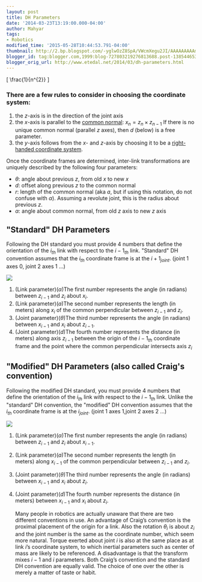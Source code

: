 ```yaml
---
layout: post
title: DH Parameters
date: '2014-03-23T13:19:00.000-04:00'
author: Mahyar
tags:
- Robotics
modified_time: '2015-05-28T10:44:53.791-04:00'
thumbnail: http://2.bp.blogspot.com/-yglwOzZ8SpA/VWcmXegu2JI/AAAAAAAAAm4/2gpN86nXwlA/s72-c/Classic-DHparameters.png
blogger_id: tag:blogger.com,1999:blog-727803219276813688.post-138544653334753054
blogger_orig_url: http://www.etedal.net/2014/03/dh-parameters.html
---
```


\[ \frac{1}{n^{2}} \]
###   There are a few rules to consider in choosing the coordinate system:

1.  the $z$-axis is in the direction of the joint axis
2.  the $x$-axis is parallel to the [common normal](http://en.wikipedia.org/wiki/Common_normal_%28robotics%29 "Common normal (robotics)"): $x_n = z_n \times z_{n - 1}$ 
    If there is no unique common normal (parallel $z$ axes), then $d$ (below) is a free parameter.
3.  the $y$-axis follows from the $x$- and $z$-axis by choosing it to be a [right-handed coordinate system](http://en.wikipedia.org/wiki/Cartesian_coordinate_system#In_three_dimensions "Cartesian coordinate system").

Once the coordinate frames are determined, inter-link transformations are uniquely described by the following four parameters:  

*   $\theta$: angle about previous $z$, from old $x$ to new $x$
*  $d$: offset along previous $z$ to the common normal
* $r$: length of the common normal (aka $a$, but if using this notation, do not confuse with $\alpha$). Assuming a revolute joint, this is the radius about previous $z$.
* $\alpha$: angle about common normal, from old $z$ axis to new $z$ axis

"Standard" DH Parameters
------------------------

Following the DH standard you must provide 4 numbers that define the orientation of the $i_{th}$ link with respect to the  $i-1_{th}$ link. "Standard" DH convention assumes that the $i_{th}$ coordinate frame is at the $i+1_ {joint}$. (joint 1 axes 0, joint 2 axes 1 ...)

[![](http://2.bp.blogspot.com/-yglwOzZ8SpA/VWcmXegu2JI/AAAAAAAAAm4/2gpN86nXwlA/s320/Classic-DHparameters.png)](http://2.bp.blogspot.com/-yglwOzZ8SpA/VWcmXegu2JI/AAAAAAAAAm4/2gpN86nXwlA/s1600/Classic-DHparameters.png)

1.  (Link parameter)($\alpha$)The first number represents the angle (in radians) between $z_{i-1}$ and $z_i$ about $x_i$.
2.  (Link parameter)($a$)The second number represents the length (in meters) along $x_i$ of the common perpendicular between $z_{i-1}$ and $z_i$.
3.  (Joint parameter)($\theta$)The third number represents the angle (in radians) between $x_{i-1}$ and $x_i$ about $z_{i-1}$.
4.  (Joint parameter)($d$)The fourth number represents the distance (in meters) along axis $z_{i-1}$ between the origin of the $i-1_{th}$ coordinate frame and the point where the common perpendicular intersects axis $z_i$

  

"Modified" DH Parameters (also called Craig's convention)
---------------------------------------------------------

Following the modified DH standard, you must provide 4 numbers that define the orientation of the $i_{th}$ link with respect to the $i-1_{th}$ link. Unlike the "standard" DH convention, the "modified" DH convention assumes that the $i_{th}$ coordinate frame is at the $i_ {joint}$. (joint 1 axes 1,joint 2 axes 2 ...)

[![](http://3.bp.blogspot.com/-0vYqCXD3c0c/VWclrHl5wdI/AAAAAAAAAmw/nW3lYqA_WVM/s320/DHParameterModified.png)](http://3.bp.blogspot.com/-0vYqCXD3c0c/VWclrHl5wdI/AAAAAAAAAmw/nW3lYqA_WVM/s1600/DHParameterModified.png)

1.  (Link parameter)($\alpha$)The first number represents the angle (in radians) between $z_{i-1}$ and $z_i$ about $x_{i-1}$.
2.  (Link parameter)($a$)The second number represents the length (in meters) along $x_{i-1}$ of the common perpendicular between $z_{i-1}$ and $z_i$.
3.  (Joint parameter)($\theta$)The third number represents the angle (in radians) between $x_{i-1}$ and $x_i$ about $z_i$.
4.  (Joint parameter)($d$)The fourth number represents the distance (in meters) between $x_{i-1}$ and $x_i$ about $z_i$.  
      
      Many people in robotics are actually unaware that there are two different conventions in use. An advantage of Craig’s convention is the proximal placement of the origin for a link. Also the rotation  $\theta_i$ is about  $z_i$ and the joint number is the same as the coordinate number, which seem more natural. Torque exerted about joint $i$ is also at the same place as at link $i$’s coordinate system, to which inertial parameters such as center of mass are likely to be referenced. A disadvantage is that the transform mixes $i−1$ and $i$ parameters. Both Craig’s convention and the standard DH convention are equally valid. The choice of one over the other is merely a matter of taste or habit.
